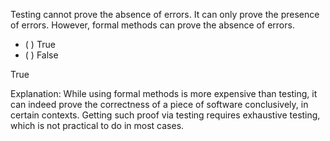 <panel header="{{ icon_Q_A }} Absence of errors">
<question>

Testing cannot prove the absence of errors. It can only prove the presence of errors. However, formal methods can prove the absence of errors.

- ( ) True
- ( ) False

<div slot="answer">

True

Explanation: While using formal methods is more expensive than testing, it can indeed prove the correctness of a piece of software conclusively, in certain contexts. Getting such proof via testing requires exhaustive testing, which is not practical to do in most cases.

</div>
</question>
</panel>
